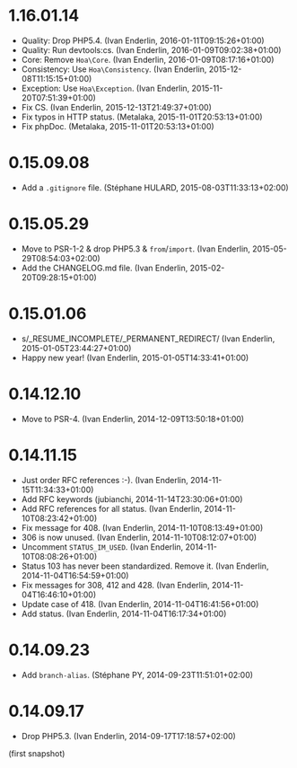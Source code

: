 # 1.16.01.14

  * Quality: Drop PHP5.4. (Ivan Enderlin, 2016-01-11T09:15:26+01:00)
  * Quality: Run devtools:cs. (Ivan Enderlin, 2016-01-09T09:02:38+01:00)
  * Core: Remove `Hoa\Core`. (Ivan Enderlin, 2016-01-09T08:17:16+01:00)
  * Consistency: Use `Hoa\Consistency`. (Ivan Enderlin, 2015-12-08T11:15:15+01:00)
  * Exception: Use `Hoa\Exception`. (Ivan Enderlin, 2015-11-20T07:51:39+01:00)
  * Fix CS. (Ivan Enderlin, 2015-12-13T21:49:37+01:00)
  * Fix typos in HTTP status. (Metalaka, 2015-11-01T20:53:13+01:00)
  * Fix phpDoc. (Metalaka, 2015-11-01T20:53:13+01:00)

# 0.15.09.08

  * Add a `.gitignore` file. (Stéphane HULARD, 2015-08-03T11:33:13+02:00)

# 0.15.05.29

  * Move to PSR-1-2 & drop PHP5.3 & `from`/`import`. (Ivan Enderlin, 2015-05-29T08:54:03+02:00)
  * Add the CHANGELOG.md file. (Ivan Enderlin, 2015-02-20T09:28:15+01:00)

# 0.15.01.06

  * s/_RESUME_INCOMPLETE/_PERMANENT_REDIRECT/ (Ivan Enderlin, 2015-01-05T23:44:27+01:00)
  * Happy new year! (Ivan Enderlin, 2015-01-05T14:33:41+01:00)

# 0.14.12.10

  * Move to PSR-4. (Ivan Enderlin, 2014-12-09T13:50:18+01:00)

# 0.14.11.15

  * Just order RFC references :-). (Ivan Enderlin, 2014-11-15T11:34:33+01:00)
  * Add RFC keywords (jubianchi, 2014-11-14T23:30:06+01:00)
  * Add RFC references for all status. (Ivan Enderlin, 2014-11-10T08:23:42+01:00)
  * Fix message for 408. (Ivan Enderlin, 2014-11-10T08:13:49+01:00)
  * 306 is now unused. (Ivan Enderlin, 2014-11-10T08:12:07+01:00)
  * Uncomment `STATUS_IM_USED`. (Ivan Enderlin, 2014-11-10T08:08:26+01:00)
  * Status 103 has never been standardized. Remove it. (Ivan Enderlin, 2014-11-04T16:54:59+01:00)
  * Fix messages for 308, 412 and 428. (Ivan Enderlin, 2014-11-04T16:46:10+01:00)
  * Update case of 418. (Ivan Enderlin, 2014-11-04T16:41:56+01:00)
  * Add status. (Ivan Enderlin, 2014-11-04T16:17:34+01:00)

# 0.14.09.23

  * Add `branch-alias`. (Stéphane PY, 2014-09-23T11:51:01+02:00)

# 0.14.09.17

  * Drop PHP5.3. (Ivan Enderlin, 2014-09-17T17:18:57+02:00)

(first snapshot)
